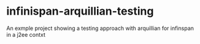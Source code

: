 # infinispan-arquillian-testing
An exmple project showing a testing approach with arquillian for infinspan in a j2ee contxt 
